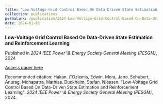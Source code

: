 ```yaml
---
title: "Low-Voltage Grid Control Based On Data-Driven State Estimation and Reinforcement Learning"
collection: publications
permalink: /publication/2024-Low-Voltage-Grid-Control-Based-On-Data-Driven-Stat
date: 2024-01-01
---
```

<p style="font-size: 1.1em; margin-bottom: 0.5em;"><b>Low-Voltage Grid Control Based On Data-Driven State Estimation and Reinforcement Learning</b></p>
<p style="margin-bottom: 0.5em;">Published in <em>2024 IEEE Power \&amp; Energy Society General Meeting (PESGM)</em>, 2024</p>
<p style="margin-bottom: 0.5em;"><a href="https://doi.org/10.1109/PESGM51994.2024.10689213" target="_blank">Access paper here</a></p>
<p>Recommended citation: Hakan. \"Ozlemiş, Edwin. Mora, Jano. Schubert, Anurag. Mohapatra, Mathias. Duckheim, Stefan. Niessen. "Low-Voltage Grid Control Based On Data-Driven State Estimation and Reinforcement Learning". <em>2024 IEEE Power \&amp; Energy Society General Meeting (PESGM)</em>, 2024.</p>